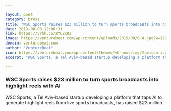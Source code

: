 ```yaml
---

layout: post
category: press
title: "WSC Sports raises $23 million to turn sports broadcasts into highlight reels with AI"
date: 2019-08-08 12:06:31
link: https://vrhk.co/2YUZx8I
image: https://venturebeat.com/wp-content/uploads/2019/08/0-4.jpg?w=1200&strip=all
domain: venturebeat.com
author: "VentureBeat"
icon: https://venturebeat.com/wp-content/themes/vb-news/img/favicon.ico
excerpt: "WSC Sports, a Tel Aviv-based startup developing a platform that taps AI to generate highlight reels from live sports broadcasts, has raised $23 million."

---
```


### WSC Sports raises $23 million to turn sports broadcasts into highlight reels with AI

WSC Sports, a Tel Aviv-based startup developing a platform that taps AI to generate highlight reels from live sports broadcasts, has raised $23 million.